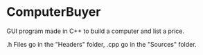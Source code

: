 # ComputerBuyer
GUI program made in C++ to build a computer and list a price.

.h Files go in the "Headers" folder, .cpp go in the "Sources" folder.
